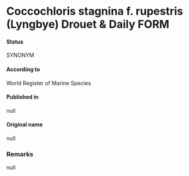 Coccochloris stagnina f. rupestris (Lyngbye) Drouet & Daily FORM
=======

#### Status
SYNONYM

#### According to
World Register of Marine Species

#### Published in
null

#### Original name
null

### Remarks
null